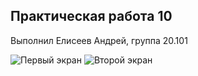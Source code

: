 ## Практическая работа 10
Выполнил Елисеев Андрей, группа 20.101

![Первый экран](/screenshots/home/home.png) ![Второй экран](/screenshots/home/steps.png)
